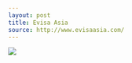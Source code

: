 ```yaml
---
layout: post
title: Evisa Asia
source: http://www.evisaasia.com/
---
```


<img src="{{ site.baseurl }}/img/statap_img/evisaasia.png">
